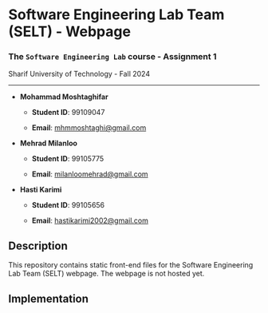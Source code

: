 # Software Engineering Lab Team (SELT) - Webpage

### The `Software Engineering Lab` course - Assignment 1

Sharif University of Technology - Fall 2024

---

+ **Mohammad Moshtaghifar**

    + **Student ID**: 99109047

    + **Email**: mhmmoshtaghi@gmail.com

+ **Mehrad Milanloo**

    + **Student ID**: 99105775

    + **Email**: milanloomehrad@gmail.com

+ **Hasti Karimi**

    + **Student ID**: 99105656

    + **Email**: hastikarimi2002@gmail.com


## Description

This repository contains static front-end files for the Software Engineering Lab Team (SELT) webpage. The webpage is not hosted yet.

## Implementation